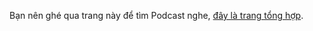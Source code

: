
Bạn nên ghé qua trang này để tìm Podcast nghe, [đây là trang tổng hợp](https://docs.google.com/spreadsheets/d/17P2dBQHnBnHcG3ua_24IO6sP9RDC-5b3WHV9Ri2N5qU/edit#gid=0).
